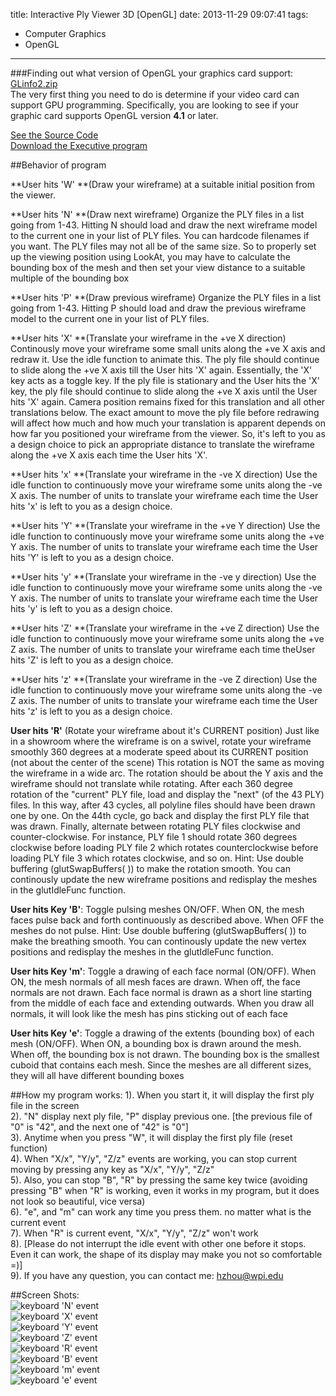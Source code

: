 title: Interactive Ply Viewer 3D [OpenGL]
date: 2013-11-29 09:07:41
tags: 
  - Computer Graphics
  - OpenGL
---
   
###Finding out what version of OpenGL your graphics card support: [GLinfo2.zip](/demo/ComputerGraphics/GLinfo2.zip)           
The very first thing you need to do is determine if your video card can support GPU programming. Specifically, you are looking to see if your graphic card supports OpenGL version **4.1** or later.            
          
[See the Source Code](https://github.com/zhouhao/CS543-Computer-Graphics-Course-Project/tree/master/HW2)               
[Download the Executive program](/demo/ComputerGraphics/Interactive_Ply_Viewer_3D.zip)           
<!-- more -->
##Behavior of program      
      
**User hits 'W' **(Draw your wireframe) at a suitable initial position from the viewer.       
      
**User hits 'N' **(Draw next wireframe) Organize the PLY files in a list going from 1-43. Hitting N should load and draw the next wireframe model to the current one in your list of PLY files. You can hardcode filenames if you want. The PLY files may not all be of the same size. So to properly set up the viewing position using LookAt, you may have to calculate the bounding box of the mesh and then set your view distance to a suitable multiple of the bounding box      
      
**User hits 'P' **(Draw previous wireframe) Organize the PLY files in a list going from 1-43. Hitting P should load and draw the previous wireframe model to the current one in your list of PLY files.       
      
**User hits 'X' **(Translate your wireframe in the +ve X direction) Continously move your wireframe some small units along the +ve X axis and redraw it. Use the idle function to animate this. The ply file should continue to slide along the +ve X axis till the User hits 'X' again. Essentially, the 'X' key acts as a toggle key. If the ply file is stationary and the User hits the 'X' key, the ply file should continue to slide along the +ve X axis until the User hits 'X' again. Camera position remains fixed for this translation and all other translations below. The exact amount to move the ply file before redrawing will affect how much and how much your translation is apparent depends on how far you positioned your wireframe from the viewer. So, it's left to you as a design choice to pick an appropriate distance to translate the wireframe along the +ve X axis each time the User hits 'X'.       
      
**User hits 'x' **(Translate your wireframe in the -ve X direction) Use the idle function to continuously move your wireframe some units along the -ve X axis. The number of units to translate your wireframe each time the User hits 'x' is left to you as a design choice.       
      
**User hits 'Y' **(Translate your wireframe in the +ve Y direction) Use the idle function to continuously move your wireframe some units along the +ve Y axis. The number of units to translate your wireframe each time the User hits 'Y' is left to you as a design choice.       
      
**User hits 'y' **(Translate your wireframe in the -ve y direction) Use the idle function to continuously move your wireframe some units along the -ve Y axis. The number of units to translate your wireframe each time the User hits 'y' is left to you as a design choice.       
      
**User hits 'Z' **(Translate your wireframe in the +ve Z direction) Use the idle function to continuously move your wireframe some units along the +ve Z axis. The number of units to translate your wireframe each time theUser hits 'Z' is left to you as a design choice.       
      
**User hits 'z' **(Translate your wireframe in the -ve Z direction) Use the idle function to continuously move your wireframe some units along the -ve Z axis. The number of units to translate your wireframe each time the User hits 'z' is left to you as a design choice.       
      
**User hits 'R'** (Rotate your wireframe about it's CURRENT position) Just like in a showroom where the wireframe is on a swivel, rotate your wireframe smoothly 360 degrees at a moderate speed about its CURRENT position (not about the center of the scene) This rotation is NOT the same as moving the wireframe in a wide arc. The rotation should be about the Y axis and the wireframe should not translate while rotating. After each 360 degree rotation of the "current" PLY file, load and display the "next" (of the 43 PLY) files. In this way, after 43 cycles, all polyline files should have been drawn one by one. On the 44th cycle, go back and display the first PLY file that was drawn. Finally, alternate between rotating PLY files clockwise and counter-clockwise. For instance, PLY file 1 should rotate 360 degrees clockwise before loading PLY file 2 which rotates counterclockwise before loading PLY file 3 which rotates clockwise, and so on. Hint: Use double buffering (glutSwapBuffers( )) to make the rotation smooth. You can continously update the new wireframe positions and redisplay the meshes in the glutIdleFunc function.       
      
**User hits Key 'B'**: Toggle pulsing meshes ON/OFF. When ON, the mesh faces pulse back and forth continuously as described above. When OFF the meshes do not pulse. Hint: Use double buffering (glutSwapBuffers( )) to make the breathing smooth. You can continously update the new vertex positions and redisplay the meshes in the glutIdleFunc function.      
      
**User hits Key 'm'**: Toggle a drawing of each face normal (ON/OFF). When ON, the mesh normals of all mesh faces are drawn. When off, the face normals are not drawn. Each face normal is drawn as a short line starting from the middle of each face and extending outwards. When you draw all normals, it will look like the mesh has pins sticking out of each face      
      
**User hits Key 'e'**: Toggle a drawing of the extents (bounding box) of each mesh (ON/OFF). When ON, a bounding box is drawn around the mesh. When off, the bounding box is not drawn. The bounding box is the smallest cuboid that contains each mesh. Since the meshes are all different sizes, they will all have different bounding boxes      

##How my program works:
1). When you start it, it will display the first ply file in the screen     
2). "N" display next ply file, "P" display previous one. [the previous file of "0" is "42", and the next one of "42" is "0"]     
3). Anytime when you press "W", it will display the first ply file (reset function)     
4). When "X/x", "Y/y", "Z/z" events are working, you can stop current moving by pressing any key as "X/x", "Y/y", "Z/z"     
5). Also, you can stop "B", "R" by pressing the same key twice (avoiding pressing "B" when "R" is working, even it works in my program, but it does not look so beautiful, vice versa)     
6). "e", and "m" can work any time you press them. no matter what is the current event      
7). When "R" is current event, "X/x", "Y/y", "Z/z" won't work     
8). [Please do not interrupt the idle event with other one before it stops. Even it can work, the shape of its display may make you not so comfortable =)]     
9). If you have any question, you can contact me: <a href="mailto:hzhou@wpi.edu">hzhou@wpi.edu</a>      

##Screen Shots:        
![keyboard 'N' event](/img/blog/OpenGL/hw2/1.PNG "keyboard 'N' event")            
![keyboard 'X' event](/img/blog/OpenGL/hw2/2.PNG "keyboard 'X' event")           
![keyboard 'Y' event](/img/blog/OpenGL/hw2/3.PNG "keyboard 'Y' event")     
![keyboard 'Z' event](/img/blog/OpenGL/hw2/3_5.PNG "keyboard 'Z' event")       
![keyboard 'R' event](/img/blog/OpenGL/hw2/3_7.PNG "keyboard 'R' event")        
![keyboard 'B' event](/img/blog/OpenGL/hw2/4.PNG "keyboard 'B' event")           
![keyboard 'm' event](/img/blog/OpenGL/hw2/5.PNG "keyboard 'm' event")           
![keyboard 'e' event](/img/blog/OpenGL/hw2/6.PNG "keyboard 'e' event")     